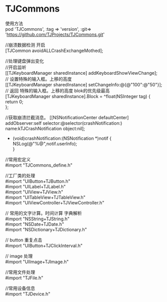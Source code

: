 # TJCommons

使用方法  
pod 'TJCommons', :tag => 'version', :git=> 'https://github.com/TJProjects/TJCommons.git'

//崩溃数据检测 开启  
[TJCommon avoidALLCrashExchangeMothed];

//处理键盘弹出变化  
//开启监听  
[[TJKeyboardManager sharedInstance] addKeyboardShowViewChange];  
// 设置特殊的输入框。上移的高度  
[[TJKeyboardManager sharedInstance] setChangeInfo:@{@"100":@"50"}];  
// 返回 特殊的输入框。上移的高度 blok的优先级最高  
[TJKeyboardManager sharedInstance].Block = ^float(NSInteger tag) {  
    return 0;  
};  

//获取崩溃拦截消息。
[[NSNotificationCenter defaultCenter] addObserver:self selector:@selector(crashNotification:) name:kTJCrashNotification object:nil];  
- (void)crashNotification:(NSNotification *)notif {  
    NSLog(@"%@",notif.userInfo);  
}  

//常用宏定义  
#import "TJCommons_define.h"

//工厂类的处理  
#import "UIButton+TJButton.h"  
#import "UILabel+TJLabel.h"  
#import "UIView+TJView.h"  
#import "UITableView+TJTableView.h"  
#import "UIViewController+TJViewController.h"  

// 常用的文字计算。时间计算 字典解析  
#import "NSString+TJString.h"  
#import "NSDate+TJDate.h"  
#import "NSDictionary+TJDictionary.h" 

// button 重复点击  
#import "UIButton+TJClickInterval.h"  

// image 处理  
#import "UIImage+TJImage.h"  

//常用文件处理  
#import "TJFile.h" 

//常用设备信息  
#import "TJDevice.h" 
